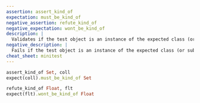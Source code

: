 ```yaml
---
assertion: assert_kind_of
expectation: must_be_kind_of
negative_assertion: refute_kind_of
negative_expectation: wont_be_kind_of
description: |
  Validates if the test object is an instance of the expected class (or subclass)
negative_description: |
  Fails if the test object is an instance of the expected class (or subclass)
cheat_sheet: minitest
---
```


```ruby
assert_kind_of Set, coll
expect(coll).must_be_kind_of Set
```

```ruby
refute_kind_of Float, flt
expect(flt).wont_be_kind_of Float
```